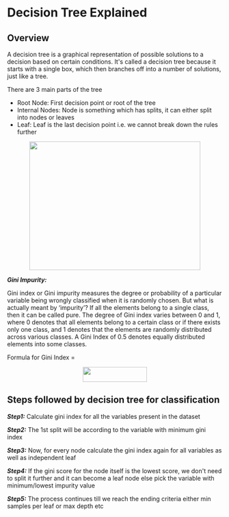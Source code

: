 # Decision Tree Explained

## Overview

A decision tree is a graphical representation of possible solutions to a decision based on certain conditions. It's called a decision tree because it starts with a single box, which then branches off into a number of solutions, just like a tree.

There are 3 main parts of the tree
- Root Node: First decision point or root of the tree
- Internal Nodes: Node is something which has splits, it can either split into nodes or leaves
- Leaf: Leaf is the last decision point i.e. we cannot break down the rules further

<p align="center">
<img src=https://github.com/amit-raj-repo/Data-Science-Python/blob/master/Machine%20Learning/Resources/DT-1.png width=400 height=300>
</p>

***Gini Impurity:***

Gini index or Gini impurity measures the degree or probability of a particular variable being wrongly classified when it is randomly chosen. But what is actually meant by ‘impurity’? If all the elements belong to a single class, then it can be called pure. The degree of Gini index varies between 0 and 1, where 0 denotes that all elements belong to a certain class or if there exists only one class, and 1 denotes that the elements are randomly distributed across various classes. A Gini Index of 0.5 denotes equally distributed elements into some classes.

Formula for Gini Index =
<p align="center">
  <img width="150" height="35" src="https://d1rwhvwstyk9gu.cloudfront.net/2019/04/Giniform-300x68.png">
</p>

## Steps followed by decision tree for classification

***Step1:*** Calculate gini index for all the variables present in the dataset

***Step2:*** The 1st split will be according to the variable with minimum gini index

***Step3:*** Now, for every node calculate the gini index again for all variables as well as independent leaf

***Step4:*** If the gini score for the node itself is the lowest score, we don't need to split it further and it can become a leaf node else pick the variable with minimum/lowest impurity value

***Step5:*** The process continues till we reach the ending criteria either min samples per leaf or max depth etc
